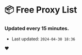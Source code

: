 # :package: Free Proxy List
### Updated every 15 minutes.

- Last updated: `2024-04-30 18:36`

:heart:

